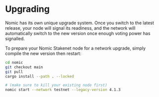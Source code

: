 # Upgrading

Nomic has its own unique upgrade system. Once you switch to the latest release, your node will signal its readiness, and the network will automatically switch to the new version once enough voting power has signalled.

To prepare your Nomic Stakenet node for a network upgrade, simply compile the new version then restart:

```bash
cd nomic
git checkout main
git pull
cargo install --path . --locked

# (make sure to kill your existing node first)
nomic start --network testnet --legacy-version 4.1.3
```
